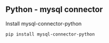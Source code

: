 ## Python - mysql connector
Install mysql-connector-python
```
pip install mysql-connector-python
```
